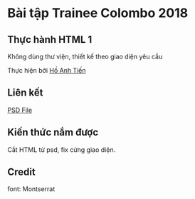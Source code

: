 # Bài tập Trainee Colombo 2018

## Thực hành HTML 1

Không dùng thư viện, thiết kế theo giao diện yêu cầu

Thực hiện bởi [Hồ Anh Tiến](https://github.com/komatsu98)

## Liên kết

[PSD File](https://github.com/colombo-trainee/trainee_2018/blob/master/frontend/simple%20pc/1671.psd)

## Kiến thức nắm được

Cắt HTML từ psd, fix cứng giao diện.

## Credit

font: Montserrat
